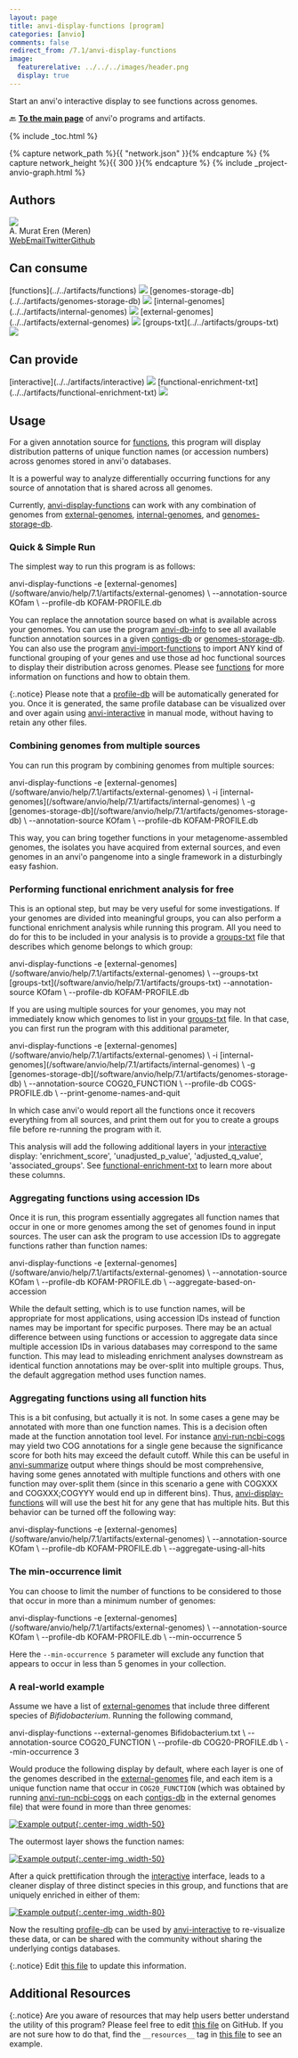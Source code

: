 ```yaml
---
layout: page
title: anvi-display-functions [program]
categories: [anvio]
comments: false
redirect_from: /7.1/anvi-display-functions
image:
  featurerelative: ../../../images/header.png
  display: true
---
```


Start an anvi&#x27;o interactive display to see functions across genomes.

🔙 **[To the main page](../../)** of anvi'o programs and artifacts.


{% include _toc.html %}
<div id="svg" class="subnetwork"></div>
{% capture network_path %}{{ "network.json" }}{% endcapture %}
{% capture network_height %}{{ 300 }}{% endcapture %}
{% include _project-anvio-graph.html %}


## Authors

<div class="page-author"><div class="page-author-info"><div class="page-person-photo"><img class="page-person-photo-img" src="../../images/authors/meren.jpg" /></div><div class="page-person-info-box"><span class="page-author-name">A. Murat Eren (Meren)</span><div class="page-author-social-box"><a href="http://meren.org" class="person-social" target="_blank"><i class="fa fa-fw fa-home"></i>Web</a><a href="mailto:a.murat.eren@gmail.com" class="person-social" target="_blank"><i class="fa fa-fw fa-envelope-square"></i>Email</a><a href="http://twitter.com/merenbey" class="person-social" target="_blank"><i class="fa fa-fw fa-twitter-square"></i>Twitter</a><a href="http://github.com/meren" class="person-social" target="_blank"><i class="fa fa-fw fa-github"></i>Github</a></div></div></div></div>



## Can consume


<p style="text-align: left" markdown="1"><span class="artifact-r">[functions](../../artifacts/functions) <img src="../../images/icons/CONCEPT.png" class="artifact-icon-mini" /></span> <span class="artifact-r">[genomes-storage-db](../../artifacts/genomes-storage-db) <img src="../../images/icons/DB.png" class="artifact-icon-mini" /></span> <span class="artifact-r">[internal-genomes](../../artifacts/internal-genomes) <img src="../../images/icons/TXT.png" class="artifact-icon-mini" /></span> <span class="artifact-r">[external-genomes](../../artifacts/external-genomes) <img src="../../images/icons/TXT.png" class="artifact-icon-mini" /></span> <span class="artifact-r">[groups-txt](../../artifacts/groups-txt) <img src="../../images/icons/TXT.png" class="artifact-icon-mini" /></span></p>


## Can provide


<p style="text-align: left" markdown="1"><span class="artifact-p">[interactive](../../artifacts/interactive) <img src="../../images/icons/DISPLAY.png" class="artifact-icon-mini" /></span> <span class="artifact-p">[functional-enrichment-txt](../../artifacts/functional-enrichment-txt) <img src="../../images/icons/TXT.png" class="artifact-icon-mini" /></span></p>


## Usage


For a given annotation source for <span class="artifact-n">[functions](/software/anvio/help/7.1/artifacts/functions)</span>, this program will display distribution patterns of unique function names (or accession numbers) across genomes stored in anvi'o databases.

It is a powerful way to analyze differentially occurring functions for any source of annotation that is shared across all genomes.

Currently, <span class="artifact-n">[anvi-display-functions](/software/anvio/help/7.1/programs/anvi-display-functions)</span> can work with any combination of genomes from <span class="artifact-n">[external-genomes](/software/anvio/help/7.1/artifacts/external-genomes)</span>, <span class="artifact-n">[internal-genomes](/software/anvio/help/7.1/artifacts/internal-genomes)</span>, and <span class="artifact-n">[genomes-storage-db](/software/anvio/help/7.1/artifacts/genomes-storage-db)</span>.

### Quick & Simple Run

The simplest way to run this program is as follows:

<div class="codeblock" markdown="1">
anvi&#45;display&#45;functions &#45;e <span class="artifact&#45;n">[external&#45;genomes](/software/anvio/help/7.1/artifacts/external&#45;genomes)</span> \
                       &#45;&#45;annotation&#45;source KOfam \
                       &#45;&#45;profile&#45;db KOFAM&#45;PROFILE.db
</div>

You can replace the annotation source based on what is available across your genomes. You can use the program <span class="artifact-n">[anvi-db-info](/software/anvio/help/7.1/programs/anvi-db-info)</span> to see all available function annotation sources in a given <span class="artifact-n">[contigs-db](/software/anvio/help/7.1/artifacts/contigs-db)</span> or <span class="artifact-n">[genomes-storage-db](/software/anvio/help/7.1/artifacts/genomes-storage-db)</span>. You can also use the program <span class="artifact-n">[anvi-import-functions](/software/anvio/help/7.1/programs/anvi-import-functions)</span> to import ANY kind of functional grouping of your genes and use those ad hoc functional sources to display their distribution across genomes. Please see <span class="artifact-n">[functions](/software/anvio/help/7.1/artifacts/functions)</span> for more information on functions and how to obtain them.

{:.notice}
Please note that a <span class="artifact-n">[profile-db](/software/anvio/help/7.1/artifacts/profile-db)</span> will be automatically generated for you. Once it is generated, the same profile database can be visualized over and over again using <span class="artifact-n">[anvi-interactive](/software/anvio/help/7.1/programs/anvi-interactive)</span> in manual mode, without having to retain any other files.


### Combining genomes from multiple sources

You can run this program by combining genomes from multiple sources:

<div class="codeblock" markdown="1">
anvi&#45;display&#45;functions &#45;e <span class="artifact&#45;n">[external&#45;genomes](/software/anvio/help/7.1/artifacts/external&#45;genomes)</span> \
                       &#45;i <span class="artifact&#45;n">[internal&#45;genomes](/software/anvio/help/7.1/artifacts/internal&#45;genomes)</span> \
                       &#45;g <span class="artifact&#45;n">[genomes&#45;storage&#45;db](/software/anvio/help/7.1/artifacts/genomes&#45;storage&#45;db)</span> \
                       &#45;&#45;annotation&#45;source KOfam \
                       &#45;&#45;profile&#45;db KOFAM&#45;PROFILE.db

</div>

This way, you can bring together functions in your metagenome-assembled genomes, the isolates you have acquired from external sources, and even genomes in an anvi'o pangenome into a single framework in a disturbingly easy fashion.

### Performing functional enrichment analysis for free

This is an optional step, but may be very useful for some investigations. If your genomes are divided into meaningful groups, you can also perform a functional enrichment analysis while running this program. All you need to do for this to be included in your analysis is to provide a <span class="artifact-n">[groups-txt](/software/anvio/help/7.1/artifacts/groups-txt)</span> file that describes which genome belongs to which group:

<div class="codeblock" markdown="1">
anvi&#45;display&#45;functions &#45;e <span class="artifact&#45;n">[external&#45;genomes](/software/anvio/help/7.1/artifacts/external&#45;genomes)</span> \
                       &#45;&#45;groups&#45;txt <span class="artifact&#45;n">[groups&#45;txt](/software/anvio/help/7.1/artifacts/groups&#45;txt)</span>
                       &#45;&#45;annotation&#45;source KOfam \
                       &#45;&#45;profile&#45;db KOFAM&#45;PROFILE.db
</div>

If you are using multiple sources for your genomes, you may not immediately know which genomes to list in your <span class="artifact-n">[groups-txt](/software/anvio/help/7.1/artifacts/groups-txt)</span> file. In that case, you can first run the program with this additional parameter,

<div class="codeblock" markdown="1">
anvi&#45;display&#45;functions &#45;e <span class="artifact&#45;n">[external&#45;genomes](/software/anvio/help/7.1/artifacts/external&#45;genomes)</span> \
                       &#45;i <span class="artifact&#45;n">[internal&#45;genomes](/software/anvio/help/7.1/artifacts/internal&#45;genomes)</span> \
                       &#45;g <span class="artifact&#45;n">[genomes&#45;storage&#45;db](/software/anvio/help/7.1/artifacts/genomes&#45;storage&#45;db)</span> \
                       &#45;&#45;annotation&#45;source COG20_FUNCTION \
                       &#45;&#45;profile&#45;db COGS&#45;PROFILE.db \
                       &#45;&#45;print&#45;genome&#45;names&#45;and&#45;quit
</div>

In which case anvi'o would report all the functions once it recovers everything from all sources, and print them out for you to create a groups file before re-running the program with it.

This analysis will add the following additional layers in your <span class="artifact-n">[interactive](/software/anvio/help/7.1/artifacts/interactive)</span> display: 'enrichment_score', 'unadjusted_p_value', 'adjusted_q_value', 'associated_groups'. See <span class="artifact-n">[functional-enrichment-txt](/software/anvio/help/7.1/artifacts/functional-enrichment-txt)</span> to learn more about these columns.

### Aggregating functions using accession IDs

Once it is run, this program essentially aggregates all function names that occur in one or more genomes among the set of genomes found in input sources. The user can ask the program to use accession IDs to aggregate functions rather than function names:

<div class="codeblock" markdown="1">
anvi&#45;display&#45;functions &#45;e <span class="artifact&#45;n">[external&#45;genomes](/software/anvio/help/7.1/artifacts/external&#45;genomes)</span> \
                       &#45;&#45;annotation&#45;source KOfam \
                       &#45;&#45;profile&#45;db KOFAM&#45;PROFILE.db \
                       &#45;&#45;aggregate&#45;based&#45;on&#45;accession
</div>

While the default setting, which is to use function names, will be appropriate for most applications, using accession IDs instead of function names may be important for specific purposes. There may be an actual difference between using functions or accession to aggregate data since multiple accession IDs in various databases may correspond to the same function. This may lead to misleading enrichment analyses downstream as identical function annotations may be over-split into multiple groups. Thus, the default aggregation method uses function names.

### Aggregating functions using all function hits

This is a bit confusing, but actually it is not. In some cases a gene may be annotated with more than one function names. This is a decision often made at the function annotation tool level. For instance <span class="artifact-n">[anvi-run-ncbi-cogs](/software/anvio/help/7.1/programs/anvi-run-ncbi-cogs)</span> may yield two COG annotations for a single gene because the significance score for both hits may exceed the default cutoff. While this can be useful in <span class="artifact-n">[anvi-summarize](/software/anvio/help/7.1/programs/anvi-summarize)</span> output where things should be most comprehensive, having some genes annotated with multiple functions and others with one function may over-split them (since in this scenario a gene with COGXXX and COGXXX;COGYYY would end up in different bins). Thus, <span class="artifact-n">[anvi-display-functions](/software/anvio/help/7.1/programs/anvi-display-functions)</span> will will use the best hit for any gene that has multiple hits. But this behavior can be turned off the following way:

<div class="codeblock" markdown="1">
anvi&#45;display&#45;functions &#45;e <span class="artifact&#45;n">[external&#45;genomes](/software/anvio/help/7.1/artifacts/external&#45;genomes)</span> \
                       &#45;&#45;annotation&#45;source KOfam \
                       &#45;&#45;profile&#45;db KOFAM&#45;PROFILE.db \
                       &#45;&#45;aggregate&#45;using&#45;all&#45;hits
</div>

### The min-occurrence limit

You can choose to limit the number of functions to be considered to those that occur in more than a minimum number of genomes:

<div class="codeblock" markdown="1">
anvi&#45;display&#45;functions &#45;e <span class="artifact&#45;n">[external&#45;genomes](/software/anvio/help/7.1/artifacts/external&#45;genomes)</span> \
                       &#45;&#45;annotation&#45;source KOfam \
                       &#45;&#45;profile&#45;db KOFAM&#45;PROFILE.db \
                       &#45;&#45;min&#45;occurrence 5
</div>

Here the `--min-occurrence 5` parameter will exclude any function that appears to occur in less than 5 genomes in your collection.


### A real-world example

Assume we have a list of <span class="artifact-n">[external-genomes](/software/anvio/help/7.1/artifacts/external-genomes)</span> that include three different species of *Bifidobacterium*. Running the following command,

<div class="codeblock" markdown="1">
anvi&#45;display&#45;functions &#45;&#45;external&#45;genomes Bifidobacterium.txt \
                       &#45;&#45;annotation&#45;source COG20_FUNCTION \
                       &#45;&#45;profile&#45;db COG20&#45;PROFILE.db \
                       &#45;&#45;min&#45;occurrence 3
</div>

Would produce the following display by default, where each layer is one of the genomes described in the <span class="artifact-n">[external-genomes](/software/anvio/help/7.1/artifacts/external-genomes)</span> file, and each item is a unique function name that occur in `COG20_FUNCTION` (which was obtained by running <span class="artifact-n">[anvi-run-ncbi-cogs](/software/anvio/help/7.1/programs/anvi-run-ncbi-cogs)</span> on each <span class="artifact-n">[contigs-db](/software/anvio/help/7.1/artifacts/contigs-db)</span> in the external genomes file) that were found in more than three genomes:

[![Example output](../../images/anvi-display-functions-01.png){:.center-img .width-50}](../../images/anvi-display-functions-01.png)

The outermost layer shows the function names:

[![Example output](../../images/anvi-display-functions-02.png){:.center-img .width-50}](../../images/anvi-display-functions-02.png)

After a quick prettification through the <span class="artifact-n">[interactive](/software/anvio/help/7.1/artifacts/interactive)</span> interface, leads to a cleaner display of three distinct species in this group, and functions that are uniquely enriched in either of them:

[![Example output](../../images/anvi-display-functions-03.png){:.center-img .width-80}](../../images/anvi-display-functions-03.png)

Now the resulting <span class="artifact-n">[profile-db](/software/anvio/help/7.1/artifacts/profile-db)</span> can be used by <span class="artifact-n">[anvi-interactive](/software/anvio/help/7.1/programs/anvi-interactive)</span> to re-visualize these data, or can be shared with the community without sharing the underlying contigs databases.


{:.notice}
Edit [this file](https://github.com/merenlab/anvio/tree/master/anvio/docs/programs/anvi-display-functions.md) to update this information.


## Additional Resources



{:.notice}
Are you aware of resources that may help users better understand the utility of this program? Please feel free to edit [this file](https://github.com/merenlab/anvio/tree/master/bin/anvi-display-functions) on GitHub. If you are not sure how to do that, find the `__resources__` tag in [this file](https://github.com/merenlab/anvio/blob/master/bin/anvi-interactive) to see an example.
